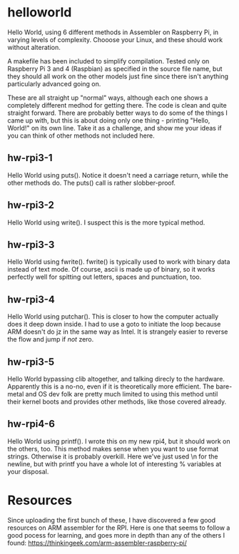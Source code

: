 # helloworld
Hello World, using 6 different methods in Assembler on Raspberry Pi, in varying levels of complexity. Chooose your Linux, and these should work without alteration.

A makefile has been included to simplify compilation. Tested only on Raspberry Pi 3 and 4 (Raspbian) as specified in the source file name, but they should all work on the other models just fine since there isn't anything particularly advanced going on. 

These are all straight up "normal" ways, although each one shows a completely different medhod for getting there. The code is clean and quite straight forward. There are probably better ways to do some of the things I came up with, but this is about doing only one thing - printing "Hello, World!" on its own line. Take it as a challenge, and show me your ideas if you can think of other methods not included here.

## hw-rpi3-1

Hello World using puts(). Notice it doesn't need a carriage return, while the other methods do. The puts() call is rather slobber-proof.

## hw-rpi3-2

Hello World using write(). I suspect this is the more typical method.

## hw-rpi3-3

Hello World using fwrite(). fwrite() is typically used to work with binary data instead of text mode. Of course, ascii is made up of binary, so it works perfectly well for spitting out letters, spaces and punctuation, too.

## hw-rpi3-4

Hello World using putchar(). This is closer to how the computer actually does it deep down inside. I had to use a goto to initiate the loop because ARM doesn't do jz in the same way as Intel. It is strangely easier to reverse the flow and jump if *not* zero. 

## hw-rpi3-5

Hello World bypassing clib altogether, and talking direcly to the hardware. Apparently this is a no-no, even if it is theoretically more efficient. The bare-metal and OS dev folk are pretty much limited to using this method until their kernel boots and provides other methods, like those covered already.

## hw-rpi4-6

Hello World using printf(). I wrote this on my new rpi4, but it should work on the others, too. This method makes sense when you want to use format strings. Otherwise it is probably overkill. Here we've just used \n for the newline, but with printf you have a whole lot of interesting % variables at your disposal.

# Resources

Since uploading the first bunch of these, I have discovered a few good resources on ARM assembler for the RPI. Here is one that seems to follow a good pocess for learning, and goes more in depth than any of the others I found: https://thinkingeek.com/arm-assembler-raspberry-pi/

